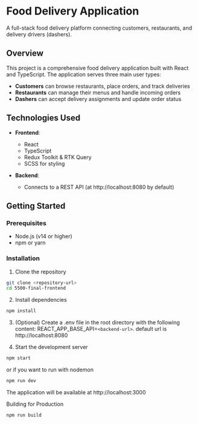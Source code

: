 # Food Delivery Application

A full-stack food delivery platform connecting customers, restaurants, and delivery drivers (dashers).

## Overview

This project is a comprehensive food delivery application built with React and TypeScript. The application serves three main user types:
- **Customers** can browse restaurants, place orders, and track deliveries
- **Restaurants** can manage their menus and handle incoming orders
- **Dashers** can accept delivery assignments and update order status

## Technologies Used

- **Frontend**:
  - React
  - TypeScript
  - Redux Toolkit & RTK Query
  - SCSS for styling
  
- **Backend**:
  - Connects to a REST API (at http://localhost:8080 by default)

## Getting Started

### Prerequisites
- Node.js (v14 or higher)
- npm or yarn

### Installation

1. Clone the repository
```bash
git clone <repository-url>
cd 5500-final-frontend
```

2. Install dependencies
```bash
npm install
```

3. (Optional) Create a .env file in the root directory with the following content:
REACT_APP_BASE_API=`<backend-url>`. default url is http://localhost:8080

4. Start the development server
```bash
npm start
``` 
or if you want to run with nodemon
```bash
npm run dev
``` 

The application will be available at http://localhost:3000

Building for Production
```bash
npm run build
```